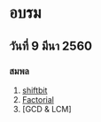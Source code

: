 # อบรม
## วันที่ 9 มีนา 2560
### สมพล
1. [shiftbit](https://github.com/gotanel1/cProgramming/blob/master/codes/Shiftbit.cpp)
1. [Factorial](https://github.com/gotanel1/cProgramming/blob/master/codes/Fac.cpp)
1. [GCD & LCM]
